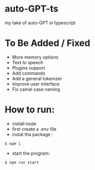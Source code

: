 # auto-GPT-ts
my take of auto-GPT in typescript


# To Be Added / Fixed

* More memory options
* Text to speech
* Plugins support
* Add commands
* Add a general tokenizer
* Improve user interface
* Fix camel case naming

# How to run:

* install node
* first create a .env file
* instal tha package :
```sh
$ npm i
```

* start the program:
```sh
$ npm run start
```


